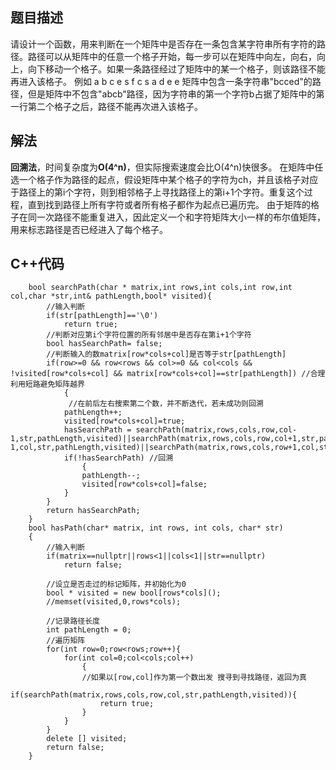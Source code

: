 ## 题目描述
请设计一个函数，用来判断在一个矩阵中是否存在一条包含某字符串所有字符的路径。路径可以从矩阵中的任意一个格子开始，每一步可以在矩阵中向左，向右，向上，向下移动一个格子。如果一条路径经过了矩阵中的某一个格子，则该路径不能再进入该格子。 例如 a b c e s f c s a d e e 矩阵中包含一条字符串"bcced"的路径，但是矩阵中不包含"abcb"路径，因为字符串的第一个字符b占据了矩阵中的第一行第二个格子之后，路径不能再次进入该格子。

## 解法
**回溯法**，时间复杂度为**O(4^n)**，但实际搜索速度会比O(4^n)快很多。
在矩阵中任选一个格子作为路径的起点，假设矩阵中某个格子的字符为ch，并且该格子对应于路径上的第i个字符，则到相邻格子上寻找路径上的第i+1个字符。重复这个过程，直到找到路径上所有字符或者所有格子都作为起点已遍历完。
由于矩阵的格子在同一次路径不能重复进入，因此定义一个和字符矩阵大小一样的布尔值矩阵，用来标志路径是否已经进入了每个格子。

## C++代码
```
    bool searchPath(char * matrix,int rows,int cols,int row,int col,char *str,int& pathLength,bool* visited){
        //输入判断
        if(str[pathLength]=='\0')
            return true;
        //判断对应第i个字符位置的所有邻居中是否存在第i+1个字符
        bool hasSearchPath= false;
        //判断输入的数matrix[row*cols+col]是否等于str[pathLength]
        if(row>=0 && row<rows && col>=0 && col<cols && !visited[row*cols+col] && matrix[row*cols+col]==str[pathLength]) //合理利用短路避免矩阵越界
            {
             //在前后左右搜索第二个数，并不断迭代，若未成功则回溯
            pathLength++;
            visited[row*cols+col]=true;
            hasSearchPath = searchPath(matrix,rows,cols,row,col-1,str,pathLength,visited)||searchPath(matrix,rows,cols,row,col+1,str,pathLength,visited)||searchPath(matrix,rows,cols,row-1,col,str,pathLength,visited)||searchPath(matrix,rows,cols,row+1,col,str,pathLength,visited);
            if(!hasSearchPath) //回溯
                {
                pathLength--; 
                visited[row*cols+col]=false;
            }
        }
        return hasSearchPath;
    }
    bool hasPath(char* matrix, int rows, int cols, char* str)
    {
    	//输入判断
        if(matrix==nullptr||rows<1||cols<1||str==nullptr)
            return false;
        
        //设立是否走过的标记矩阵，并初始化为0
        bool * visited = new bool[rows*cols]();
        //memset(visited,0,rows*cols);
        
        //记录路径长度
        int pathLength = 0;
        //遍历矩阵
        for(int row=0;row<rows;row++){
            for(int col=0;col<cols;col++)
                {
                //如果以[row,col]作为第一个数出发 搜寻到寻找路径，返回为真
                if(searchPath(matrix,rows,cols,row,col,str,pathLength,visited)){
                    return true;
                }
            }
        }
        delete [] visited;
        return false;
    }
```